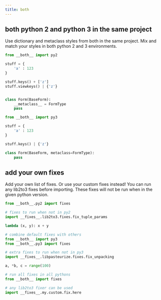 ```yaml
---
title: both
---
```



## both python 2 and python 3 in the same project

Use dictionary and metaclass styles from both in the same project. Mix and match your styles in both python 2 and 3 environments.  

```python
from __both__ import py2

stuff = {
    'a' : 123
}

stuff.keys() + ['z']
stuff.viewkeys() | {'z'}


class Form(BaseForm):
    __metaclass__ = FormType
    pass
```

```python
from __both__ import py3

stuff = {
    'a' : 123
}

stuff.keys() | {'z'}

class Form(BaseForm, metaclass=FormType):
    pass
```


## add your own fixes

Add your own list of fixes. Or use your custom fixes instead!  You can run any lib2to3 fixes before importing. These fixes will not be run when in the given python version.  

```python
from __both__.py2 import fixes

# fixes to run when not in py2
import __fixes__.lib2to3.fixes.fix_tuple_params

lambda (x, y): x + y
```

```python
# combine default fixes with others
from __both__ import py3
from __both__.py3 import fixes

# extra fixes to run when not in py3
import __fixes__.libpasteurize.fixes.fix_unpacking

a, *b, c = range(100)
```

```python
# run all fixes in all pythons
from __both__ import fixes

# any lib2to3 fixer can be used
import __fixes__.my.custom.fix.here
```
